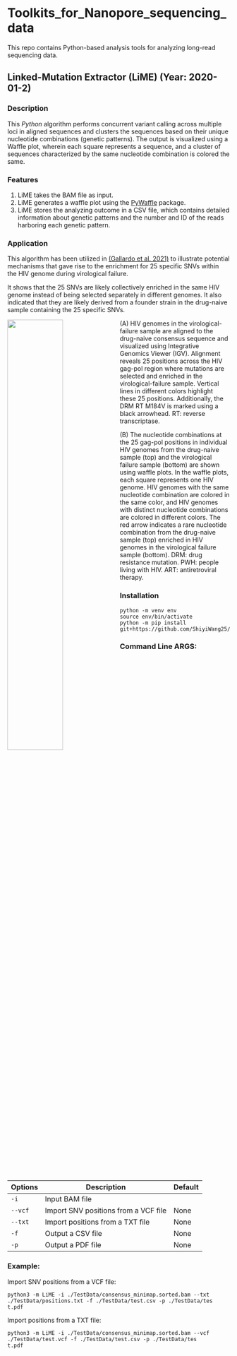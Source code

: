 # Toolkits_for_Nanopore_sequencing_data
This repo contains Python-based analysis tools for analyzing long-read sequencing data.

## Linked-Mutation Extractor (LiME) (Year: 2020-01-2)
### Description
This _Python_ algorithm performs concurrent variant calling across multiple loci in aligned sequences and clusters the sequences based on their unique nucleotide combinations (genetic patterns).
The output is visualized using a Waffle plot, wherein each square represents a sequence, and a cluster of sequences characterized by the same nucleotide combination is colored the same.

### Features
1. LiME takes the BAM file as input.
2. LiME generates a waffle plot using the [PyWaffle](https://pywaffle.readthedocs.io/en/latest/) package.
3. LiME stores the analyzing outcome in a CSV file, which contains detailed information about genetic patterns and the number and ID of the reads harboring each genetic pattern.

### Application
This algorithm has been utilized in [(Gallardo et al. 2021)](https://academic.oup.com/nar/article/49/12/e70/6225234) to illustrate potential mechanisms that gave rise to the enrichment for 25 specific SNVs within the HIV genome during virological failure.

It shows that the 25 SNVs are likely collectively enriched in the same HIV genome instead of being selected separately in different genomes.
It also indicated that they are likely derived from a founder strain in the drug-naive sample containing the 25 specific SNVs.

<img align="left" src="https://github.com/ShiyiWang25/Toolkits_for_Nanopore_sequencing_data/blob/main/Figures/Application.png" width=50% height=50%>


(A) HIV genomes in the virological-failure sample are aligned to the drug-naive consensus sequence and visualized using Integrative Genomics Viewer (IGV). Alignment reveals 25 positions across the HIV gag-pol region where mutations are selected and enriched in the virological-failure sample. Vertical lines in different colors highlight these 25 positions. Additionally, the DRM RT M184V is marked using a black arrowhead. RT: reverse transcriptase. 

(B) The nucleotide combinations at the 25 gag-pol positions in individual HIV genomes from the drug-naive sample (top) and the virological failure sample (bottom) are shown using waffle plots. In the waffle plots, each square represents one HIV genome. HIV genomes with the same nucleotide combination are colored in the same color, and HIV genomes with distinct nucleotide combinations are colored in different colors. The red arrow indicates a rare nucleotide combination from the drug-naive sample (top) enriched in HIV genomes in the virological failure sample (bottom). DRM: drug resistance mutation. PWH: people living with HIV. ART: antiretroviral therapy. 

### Installation
```
python -m venv env
source env/bin/activate
python -m pip install git+https://github.com/ShiyiWang25/Toolkits_for_Nanopore_sequencing_data.git
```

### Command Line ARGS:

| Options | Description | Default |
| --- | --- | --- |
| `-i`    | Input BAM file | |
|`--vcf`  | Import SNV positions from a VCF file| None |
|`--txt`  | Import positions from a TXT file| None |
|`-f`| Output a CSV file| None|
|`-p`| Output a PDF file| None|

### Example:
Import SNV positions from a VCF file: 
```
python3 -m LiME -i ./TestData/consensus_minimap.sorted.bam --txt ./TestData/positions.txt -f ./TestData/test.csv -p ./TestData/tes
t.pdf
```
Import positions from a TXT file: 
```
python3 -m LiME -i ./TestData/consensus_minimap.sorted.bam --vcf ./TestData/test.vcf -f ./TestData/test.csv -p ./TestData/tes
t.pdf
```

